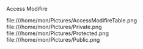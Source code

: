 Access Modifire

file:///home/mon/Pictures/AccessModifireTable.png
file:///home/mon/Pictures/Private.png
file:///home/mon/Pictures/Protected.png
file:///home/mon/Pictures/Public.png
